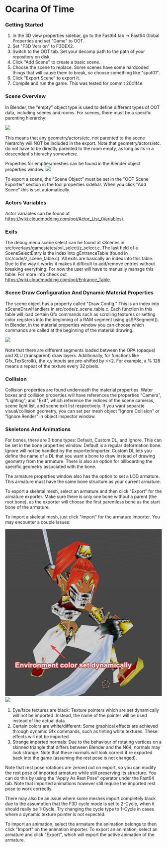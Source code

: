 # Ocarina Of Time

### Getting Started
1. In the 3D view properties sidebar, go to the Fast64 tab -> Fast64 Global Properties and set "Game" to OOT.
2. Set "F3D Version" to F3DEX2.
3. Switch to the OOT tab. Set your decomp path to the path of your repository on disk.
4. Click "Add Scene" to create a basic scene.
5. Choose the scene to replace. Some scenes have some hardcoded things that will cause them to break, so choose something like "spot01".
6. Click "Export Scene" to export it.
7. Compile and run the game. This was tested for commit 20c1f4e.

### Scene Overview
In Blender, the "empty" object type is used to define different types of OOT data, including scenes and rooms.
For scenes, there must be a specific parenting hierarchy:

![](/images/oot_scene_hierarchy.png)

This means that any geometry/actors/etc. not parented to the scene hierarchy will NOT be included in the export.
Note that geometry/actors/etc. do not have to be directly parented to the room empty, as long as its in a descendant's hierachy somewhere.

Properties for empties/meshes can be found in the Blender object properties window.
![](/images/oot_object_properties.png)

To export a scene, the "Scene Object" must be set in the "OOT Scene Exporter" section in the tool properties sidebar. When you click "Add Scene" this is set automatically.

### Actors Variables
Actor variables can be found at https://wiki.cloudmodding.com/oot/Actor_List_(Variables).

### Exits
The debug menu scene select can be found at sScenes in src/overlays/gamestates/ovl_select/z_select.c.
The last field of a SceneSelectEntry is the index into gEntranceTable (found in src/code/z_scene_table.c).
All exits are basically an index into this table. Due to the way it works it makes it difficult to add/remove entries without breaking everything. For now the user will have to manually manage this table. For more info check out https://wiki.cloudmodding.com/oot/Entrance_Table.

### Scene Draw Configuration And Dynamic Material Properties
The scene object has a property called "Draw Config." This is an index into sSceneDrawHandlers in src/code/z_scene_table.c.
Each function in this table will load certain Gfx commands such as scrolling textures or setting color registers into the beginning of a RAM segment using gsSPSegment(). In Blender, in the material properties window you can choose which commands are called at the beginning of the material drawing.

![](/images/oot_dynamic_material.png)

Note that there are different segments loaded between the OPA (opaque) and XLU (transparent) draw layers.
Additionally, for functions like Gfx_TexScroll(), the x,y inputs are pre-shifted by <<2. For example, a % 128 means a repeat of the texture every 32 pixels.

### Collision
Collision properties are found underneath the material properties. Water boxes and collision properties will have references the properties "Camera", "Lighting", and "Exit", which reference the indices of the scene cameras, scene light list, and scene exit list respectively. If you want separate visual/collision geometry, you can set per mesh object "Ignore Collision" or "Ignore Render" in object inspector window.

### Skeletons And Animations
For bones, there are 3 bone types: Default, Custom DL, and Ignore. This can be set in the bone properties window.
Default is a regular deformation bone. Ignore will not be handled by the exporter/importer. Custom DL lets you define the name of a DL that you want a bone to draw instead of drawing geometry from the armature. There is also an option for billboarding the specific geometry associated with the bone.

The armature properties window also has the option to set a LOD armature. This armature must have the same bone structure as your current armature.

To export a skeletal mesh, select an armature and then click "Export" for the armature exporter. Make sure there is only one bone without a parent (the root bone), as the exporter will choose the first parentless bone as the start bone of the armature.

To import a skeletal mesh, just click "Import" for the armature importer. You may encounter a couple issues:

![](/images/oot_imported_gerudo_textured.png)
![](/images/oot_imported_gerudo_solid.png)


1. Eye/face textures are black: Texture pointers which are set dynamically will not be imported. Instead, the name of the pointer will be used instead of the actual data.
2. Certain colors are white/different: Some graphical effects are achieved through dynamic Gfx commands, such as tinting white textures. These effects will not be imported.
3. Strange imported normals: Due to the behaviour of rotating vertices on a skinned triangle that differs between Blender and the N64, normals may look strange. Note that these normals will look correct if re exported back into the game (assuming the rest pose is not changed). 

Note that rest pose rotations are zeroed out on export, so you can modify the rest pose of imported armature while still preserving its structure. You can do this by using the "Apply As Rest Pose" operator under the Fast64 tab. Note that imported animations however still require the imported rest pose to work correctly.

There may also be an issue where some meshes import completely black due to the assumption that the F3D cycle mode is set to 2-Cycle, when it should really be 1-Cycle. Try changing the cycle type to 1-Cycle in cases where a dynamic texture pointer is not expected.

To import an animation, select the armature the animation belongs to then click "Import" on the animation importer.
To export an animation, select an armature and click "Export", which will export the active animation of the armature.
